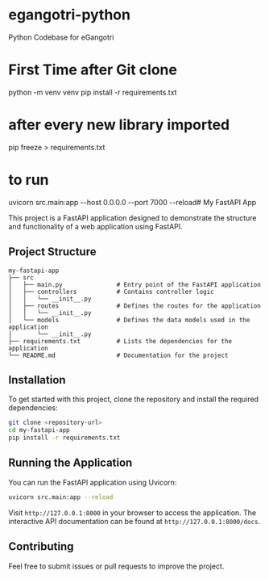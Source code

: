 # egangotri-python
Python Codebase for eGangotri

# First Time after Git clone
python -m venv venv
pip install -r requirements.txt

# after every new library imported
pip freeze > requirements.txt
# to run
uvicorn src.main:app --host 0.0.0.0 --port 7000 --reload# My FastAPI App

This project is a FastAPI application designed to demonstrate the structure and functionality of a web application using FastAPI.

## Project Structure

```
my-fastapi-app
├── src
│   ├── main.py               # Entry point of the FastAPI application
│   ├── controllers           # Contains controller logic
│   │   └── __init__.py
│   ├── routes                # Defines the routes for the application
│   │   └── __init__.py
│   └── models                # Defines the data models used in the application
│       └── __init__.py
├── requirements.txt          # Lists the dependencies for the application
└── README.md                 # Documentation for the project
```

## Installation

To get started with this project, clone the repository and install the required dependencies:

```bash
git clone <repository-url>
cd my-fastapi-app
pip install -r requirements.txt
```

## Running the Application

You can run the FastAPI application using Uvicorn:

```bash
uvicorn src.main:app --reload
```

Visit `http://127.0.0.1:8000` in your browser to access the application. The interactive API documentation can be found at `http://127.0.0.1:8000/docs`.

## Contributing

Feel free to submit issues or pull requests to improve the project.